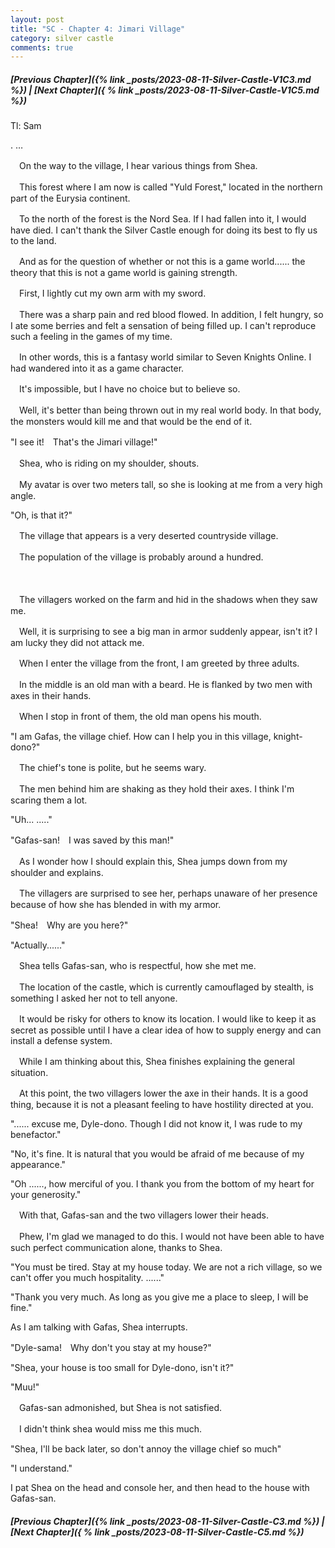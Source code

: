 ```yaml
---
layout: post
title: "SC - Chapter 4: Jimari Village"
category: silver castle
comments: true
---
```


##### [Previous Chapter]({% link _posts/2023-08-11-Silver-Castle-V1C3.md %}) \| [Next Chapter]({ % link _posts/2023-08-11-Silver-Castle-V1C5.md %})



Tl: Sam

.
…


　On the way to the village, I hear various things from Shea.


　This forest where I am now is called "Yuld Forest," located in the northern part of the Eurysia continent.

　To the north of the forest is the Nord Sea. If I had fallen into it, I would have died. I can't thank the Silver Castle enough for doing its best to fly us to the land.


　And as for the question of whether or not this is a game world...... the theory that this is not a game world is gaining strength.
<!--more-->


　First, I lightly cut my own arm with my sword.

　There was a sharp pain and red blood flowed. In addition, I felt hungry, so I ate some berries and felt a sensation of being filled up. I can't reproduce such a feeling in the games of my time.


　In other words, this is a fantasy world similar to Seven Knights Online. I had wandered into it as a game character.

　It's impossible, but I have no choice but to believe so.

　Well, it's better than being thrown out in my real world body. In that body, the monsters would kill me and that would be the end of it.


"I see it!　That's the Jimari village!"


　Shea, who is riding on my shoulder, shouts.

　My avatar is over two meters tall, so she is looking at me from a very high angle.


"Oh, is that it?"


　The village that appears is a very deserted countryside village.

　The population of the village is probably around a hundred.

　

　The villagers worked on the farm and hid in the shadows when they saw me.

　Well, it is surprising to see a big man in armor suddenly appear, isn't it? I am lucky they did not attack me.


　When I enter the village from the front, I am greeted by three adults.

　In the middle is an old man with a beard. He is flanked by two men with axes in their hands.


　When I stop in front of them, the old man opens his mouth.


"I am Gafas, the village chief. How can I help you in this village, knight-dono?"


　The chief's tone is polite, but he seems wary.

　The men behind him are shaking as they hold their axes. I think I'm scaring them a lot.


"Uh... ....."

"Gafas-san!　I was saved by this man!"


　As I wonder how I should explain this, Shea jumps down from my shoulder and explains.

　The villagers are surprised to see her, perhaps unaware of her presence because of how she has blended in with my armor.


"Shea!　Why are you here?"

"Actually......"


　Shea tells Gafas-san, who is respectful, how she met me.

　The location of the castle, which is currently camouflaged by stealth, is something I asked her not to tell anyone.

　It would be risky for others to know its location. I would like to keep it as secret as possible until I have a clear idea of how to supply energy and can install a defense system.


　While I am thinking about this, Shea finishes explaining the general situation.

　At this point, the two villagers lower the axe in their hands. It is a good thing, because it is not a pleasant feeling to have hostility directed at you.


"...... excuse me,  Dyle-dono. Though I did not know it, I was rude to my benefactor."

"No, it's fine. It is natural that you would be afraid of me because of my appearance."

"Oh ......, how merciful of you. I thank you from the bottom of my heart for your generosity."


　With that, Gafas-san and the two villagers lower their heads.

　Phew, I'm glad we managed to do this. I would not have been able to have such perfect communication alone, thanks to Shea.


"You must be tired. Stay at my house today. We are not a rich village, so we can't offer you much hospitality. ......"

"Thank you very much. As long as you give me a place to sleep, I will be fine."


As I am talking with Gafas, Shea interrupts.


"Dyle-sama!　Why don't you stay at my house?"

"Shea, your house is too small for Dyle-dono, isn't it?"

"Muu!"


　Gafas-san admonished, but Shea is not satisfied.

　I didn't think shea would miss me this much.


"Shea, I'll be back later, so don't annoy the village chief so much"

"I understand."


I pat Shea on the head and console her, and then head to the house with Gafas-san.




##### [Previous Chapter]({% link _posts/2023-08-11-Silver-Castle-C3.md %}) \| [Next Chapter]({ % link _posts/2023-08-11-Silver-Castle-C5.md %})
